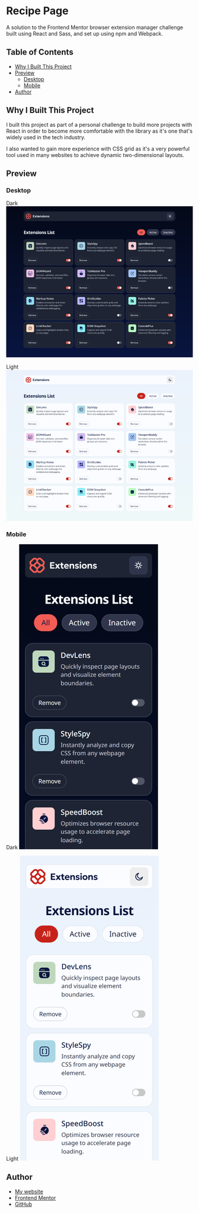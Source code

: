 # Recipe Page

A solution to the Frontend Mentor browser extension manager challenge built using React and Sass, and set up using npm and Webpack.

## Table of Contents

- [Why I Built This Project](#why-i-built-this-project)
- [Preview](#preview)
  - [Desktop](#desktop)
  - [Mobile](#mobile)
- [Author](#author)

## Why I Built This Project

I built this project as part of a personal challenge to build more projects with React in order to become more comfortable with the library as it's one that's widely used in the tech industry.

I also wanted to gain more experience with CSS grid as it's a very powerful tool used in many websites to achieve dynamic two-dimensional layouts.

## Preview

### Desktop

Dark
![Preview](./readme-images/desktop-preview-dark.png)

Light
![Preview](./readme-images/desktop-preview-light.png)

### Mobile

Dark
![Preview](./readme-images/mobile-preview-dark.png)

Light
![Preview](./readme-images/mobile-preview-light.png)

## Author

- [My website](https://venusy.github.io/portfolio/)
- [Frontend Mentor](https://www.frontendmentor.io/profile/VenusY)
- [GitHub](https://github.com/VenusY)